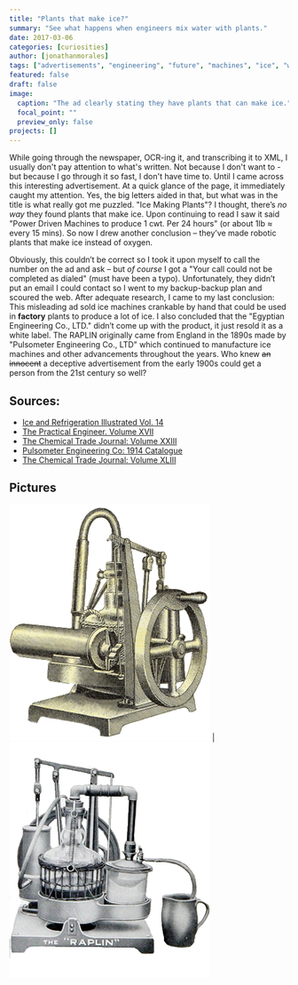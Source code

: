 ```yaml
---
title: "Plants that make ice?"
summary: "See what happens when engineers mix water with plants."
date: 2017-03-06
categories: [curiosities]
author: [jonathanmorales]
tags: ["advertisements", "engineering", "future", "machines", "ice", "water", "refrigeration"]
featured: false
draft: false
image:
  caption: "The ad clearly stating they have plants that can make ice."
  focal_point: ""
  preview_only: false
projects: []
---
```

While going through the newspaper, OCR-ing it, and transcribing it to XML, I usually don't pay attention to what's written. Not because I don't want to - but because I go through it so fast, I don't have time to. Until I came across this interesting advertisement. At a quick glance of the page, it immediately caught my attention. Yes, the big letters aided in that, but what was in the title is what really got me puzzled. "Ice Making Plants"? I thought, there’s _no way_ they found plants that make ice. Upon continuing to read I saw it said "Power Driven Machines to produce 1 cwt. Per 24 hours" (or about 1lb ≈ every 15 mins). So now I drew another conclusion – they’ve made robotic plants that make ice instead of oxygen.

Obviously, this couldn’t be correct so I took it upon myself to call the number on the ad and ask – but _of course_ I got a "Your call could not be completed as dialed" (must have been a typo). Unfortunately, they didn’t put an email I could contact so I went to my backup-backup plan and scoured the web. After adequate research, I came to my last conclusion: This misleading ad sold ice machines crankable by hand that could be used in **factory** plants to produce a lot of ice. I also concluded that the "Egyptian Engineering Co., LTD." didn’t come up with the product, it just resold it as a white label. The RAPLIN originally came from England in the 1890s made by "Pulsometer Engineering Co., LTD" which continued to manufacture ice machines and other advancements throughout the years. Who knew ~~an innocent~~ a deceptive advertisement from the early 1900s could get a person from the 21st century so well?

## Sources:
+ [Ice and Refrigeration Illustrated Vol. 14](https://books.google.com/books?id=kBMpAAAAYAAJ&pg=RA1-PA110 "Printed 1898")
+ [The Practical Engineer. Volume XVII](https://books.google.com/books?id=mj5FAQAAMAAJ&pg=RA1-PA233&lpg=RA1-PA233 "Printed 1898")
+ [The Chemical Trade Journal: Volume XXIII](https://books.google.com/books?id=cwsAAAAAMAAJ&pg=PA20&lpg=PA20 "Printed 1899")
+ [Pulsometer Engineering Co: 1914 Catalogue](http://www.gracesguide.co.uk/Pulsometer_Engineering_Co:_1914_Catalogue "Catalogue of Pulsometer's machines")
+ [The Chemical Trade Journal: Volume XLIII](https://books.google.com/books?id=PYdJAQAAMAAJ&pg=PA172&lpg=PA172 "Printed 1908")

## Pictures
![alt text](RAPLIN_Ice_Machine_Cleaned_Up.png "RAPLIN Hand Ice Machine") | ![alt text](Raplin_Ice_Machine_V2_Cleaned_up.png "RAPLIN Hand Ice Machine V2")
